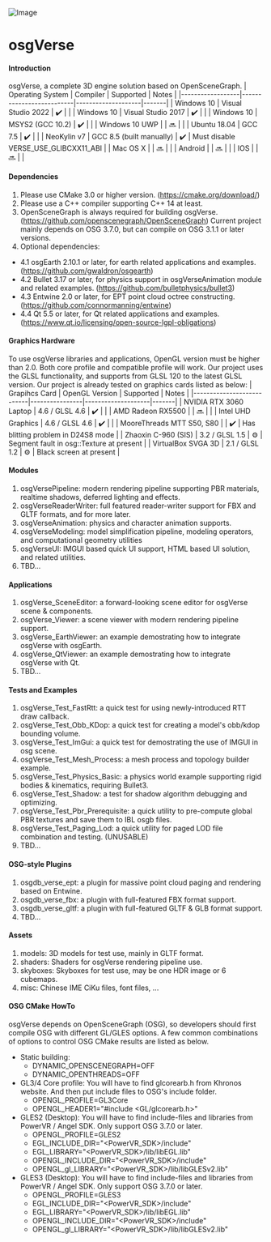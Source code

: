 ![Image](https://gitee.com/xarray/osgverse/raw/master/assets/misc/logo.jpg)
# osgVerse

#### Introduction
osgVerse, a complete 3D engine solution based on OpenSceneGraph.
| Operating System | Compiler                 | Supported          | Notes |
|------------------|--------------------------|--------------------|-------|
| Windows 10       | Visual Studio 2022       | :heavy_check_mark: |       |
| Windows 10       | Visual Studio 2017       | :heavy_check_mark: |       |
| Windows 10       | MSYS2 (GCC 10.2)         | :heavy_check_mark: |       |
| Windows 10 UWP   |                          | :soon:             |       |
| Ubuntu 18.04     | GCC 7.5                  | :heavy_check_mark: |       |
| NeoKylin v7      | GCC 8.5 (built manually) | :heavy_check_mark: | Must disable VERSE_USE_GLIBCXX11_ABI |
| Mac OS X         |                          | :soon:             |       |
| Android          |                          | :soon:             |       |
| IOS              |                          | :soon:             |       |

#### Dependencies
1. Please use CMake 3.0 or higher version. (https://cmake.org/download/)
2. Please use a C++ compiler supporting C++ 14 at least.
3. OpenSceneGraph is always required for building osgVerse. (https://github.com/openscenegraph/OpenSceneGraph) Current project mainly depends on OSG 3.7.0, but can compile on OSG 3.1.1 or later versions.
4. Optional dependencies:
- 4.1 osgEarth 2.10.1 or later, for earth related applications and examples. (https://github.com/gwaldron/osgearth)
- 4.2 Bullet 3.17 or later, for physics support in osgVerseAnimation module and related examples. (https://github.com/bulletphysics/bullet3)
- 4.3 Entwine 2.0 or later, for EPT point cloud octree constructing. (https://github.com/connormanning/entwine)
- 4.4 Qt 5.5 or later, for Qt related applications and examples. (https://www.qt.io/licensing/open-source-lgpl-obligations)

#### Graphics Hardware
To use osgVerse libraries and applications, OpenGL version must be higher than 2.0. Both core profile and compatible profile will work. Our project uses the GLSL functionality, and supports from GLSL 120 to the latest GLSL version.
Our project is already tested on graphics cards listed as below:
| Grapihcs Card             | OpenGL Version | Supported          | Notes |
|---------------------------|----------------|--------------------|-------|
| NVIDIA RTX 3060 Laptop    | 4.6 / GLSL 4.6 | :heavy_check_mark: |       |
| AMD Radeon RX5500         |                | :soon:             |       |
| Intel UHD Graphics        | 4.6 / GLSL 4.6 | :heavy_check_mark: |       |
| MooreThreads MTT S50, S80 |                | :heavy_check_mark: | Has blitting problem in D24S8 mode |
| Zhaoxin C-960 (SIS)       | 3.2 / GLSL 1.5 | :gear:             | Segment fault in osg::Texture at present  |
| VirtualBox SVGA 3D        | 2.1 / GLSL 1.2 | :gear:             | Black screen at present |

#### Modules
1. osgVersePipeline: modern rendering pipeline supporting PBR materials, realtime shadows, deferred lighting and effects.
2. osgVerseReaderWriter: full featured reader-writer support for FBX and GLTF formats, and for more later.
3. osgVerseAnimation: physics and character animation supports.
4. osgVerseModeling: model simplification pipeline, modeling operators, and computational geometry utilities
5. osgVerseUI: IMGUI based quick UI support, HTML based UI solution, and related utilities.
6. TBD...

#### Applications
1. osgVerse_SceneEditor: a forward-looking scene editor for osgVerse scene & components.
2. osgVerse_Viewer: a scene viewer with modern rendering pipeline support.
3. osgVerse_EarthViewer: an example demostrating how to integrate osgVerse with osgEarth.
4. osgVerse_QtViewer: an example demostrating how to integrate osgVerse with Qt.
5. TBD...

#### Tests and Examples
1. osgVerse_Test_FastRtt: a quick test for using newly-introduced RTT draw callback.
2. osgVerse_Test_Obb_KDop: a quick test for creating a model's obb/kdop bounding volume.
3. osgVerse_Test_ImGui: a quick test for demostrating the use of IMGUI in osg scene.
4. osgVerse_Test_Mesh_Process: a mesh process and topology builder example.
5. osgVerse_Test_Physics_Basic: a physics world example supporting rigid bodies & kinematics, requiring Bullet3.
6. osgVerse_Test_Shadow: a test for shadow algorithm debugging and optimizing.
7. osgVerse_Test_Pbr_Prerequisite: a quick utility to pre-compute global PBR textures and save them to IBL osgb files.
8. osgVerse_Test_Paging_Lod: a quick utility for paged LOD file combination and testing. (UNUSABLE)
9. TBD...

#### OSG-style Plugins
1. osgdb_verse_ept: a plugin for massive point cloud paging and rendering based on Entwine.
2. osgdb_verse_fbx: a plugin with full-featured FBX format support.
3. osgdb_verse_gltf: a plugin with full-featured GLTF & GLB format support.
4. TBD...

#### Assets
1. models: 3D models for test use, mainly in GLTF format.
2. shaders: Shaders for osgVerse rendering pipeline use.
3. skyboxes: Skyboxes for test use, may be one HDR image or 6 cubemaps.
4. misc: Chinese IME CiKu files, font files, ...

#### OSG CMake HowTo
osgVerse depends on OpenSceneGraph (OSG), so developers should first compile OSG with different GL/GLES options. A few common combinations of options to control OSG CMake results are listed as below.
* Static building:
  * DYNAMIC_OPENSCENEGRAPH=OFF
  * DYNAMIC_OPENTHREADS=OFF
* GL3/4 Core profile: You will have to find glcorearb.h from Khronos website. And then put include files to OSG's include folder.
  * OPENGL_PROFILE=GL3Core
  * OPENGL_HEADER1="#include <GL/glcorearb.h>"
* GLES2 (Desktop): You will have to find include-files and libraries from PowerVR / Angel SDK. Only support OSG 3.7.0 or later.
  * OPENGL_PROFILE=GLES2
  * EGL_INCLUDE_DIR="<PowerVR_SDK>/include"
  * EGL_LIBRARY="<PowerVR_SDK>/lib/libEGL.lib"
  * OPENGL_INCLUDE_DIR="<PowerVR_SDK>/include"
  * OPENGL_gl_LIBRARY="<PowerVR_SDK>/lib/libGLESv2.lib"
* GLES3 (Desktop): You will have to find include-files and libraries from PowerVR / Angel SDK. Only support OSG 3.7.0 or later.
  * OPENGL_PROFILE=GLES3
  * EGL_INCLUDE_DIR="<PowerVR_SDK>/include"
  * EGL_LIBRARY="<PowerVR_SDK>/lib/libEGL.lib"
  * OPENGL_INCLUDE_DIR="<PowerVR_SDK>/include"
  * OPENGL_gl_LIBRARY="<PowerVR_SDK>/lib/libGLESv2.lib"
